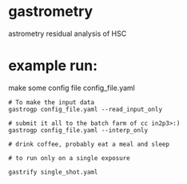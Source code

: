 # gastrometry
astrometry residual analysis of HSC

# example run:

make some config file config_file.yaml

    # To make the input data
    gastrogp config_file.yaml --read_input_only

    # submit it all to the batch farm of cc in2p3>:)
    gastrogp config_file.yaml --interp_only

    # drink coffee, probably eat a meal and sleep

    # to run only on a single exposure 
    
    gastrify single_shot.yaml
